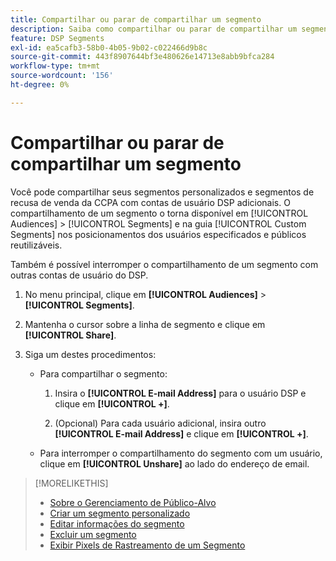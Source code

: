 ```yaml
---
title: Compartilhar ou parar de compartilhar um segmento
description: Saiba como compartilhar ou parar de compartilhar um segmento de recusa de venda personalizado ou do CCPA com outras contas de usuário do DSP.
feature: DSP Segments
exl-id: ea5cafb3-58b0-4b05-9b02-c022466d9b8c
source-git-commit: 443f8907644bf3e480626e14713e8abb9bfca284
workflow-type: tm+mt
source-wordcount: '156'
ht-degree: 0%

---
```


# Compartilhar ou parar de compartilhar um segmento

Você pode compartilhar seus segmentos personalizados e segmentos de recusa de venda da CCPA com contas de usuário DSP adicionais. O compartilhamento de um segmento o torna disponível em [!UICONTROL Audiences] > [!UICONTROL Segments] e na guia [!UICONTROL Custom Segments] nos posicionamentos dos usuários especificados e públicos reutilizáveis.

Também é possível interromper o compartilhamento de um segmento com outras contas de usuário do DSP.

1. No menu principal, clique em **[!UICONTROL Audiences]** > **[!UICONTROL Segments]**.

1. Mantenha o cursor sobre a linha de segmento e clique em **[!UICONTROL Share]**.

1. Siga um destes procedimentos:

   * Para compartilhar o segmento:

      1. Insira o **[!UICONTROL E-mail Address]** para o usuário DSP e clique em **[!UICONTROL +]**.

      1. (Opcional) Para cada usuário adicional, insira outro **[!UICONTROL E-mail Address]** e clique em **[!UICONTROL +]**.

   * Para interromper o compartilhamento do segmento com um usuário, clique em **[!UICONTROL Unshare]** ao lado do endereço de email.

>[!MORELIKETHIS]
>
>* [Sobre o Gerenciamento de Público-Alvo](audience-about.md)
>* [Criar um segmento personalizado](custom-segment-create.md)
>* [Editar informações do segmento](segment-edit.md)
>* [Excluir um segmento](segment-delete.md)
>* [Exibir Pixels de Rastreamento de um Segmento](segment-view-pixels.md)
